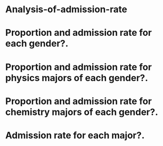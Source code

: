 # Analysis-of-admission-rate

# Proportion and admission rate for each gender?.
# Proportion and admission rate for physics majors of each gender?.
# Proportion and admission rate for chemistry majors of each gender?.
# Admission rate for each major?.
